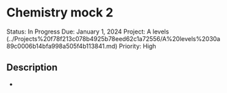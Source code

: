 # Chemistry mock 2

Status: In Progress
Due: January 1, 2024
Project: A levels (../Projects%20f78f213c078b4925b78eed62c1a72556/A%20levels%2030a89c0006b14bfa998a505f4b113841.md)
Priority: High

## Description

-